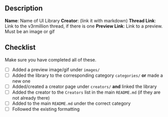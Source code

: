 ## Description
**Name**: Name of UI Library
**Creator**: (link it with markdown)
**Thread Link**: Link to the v3rmillion thread, if there is one
**Preview Link**: Link to a preview. Must be an image or gif

## Checklist
Make sure you have completed all of these.
- [ ] Added a preview image/gif under `images/`
- [ ] Added the library to the corresponding category `categories/` **or** made a new one
- [ ] Added/created a creator page under `creators/` **and** linked the library
- [ ] Added the creator to the `Creators` list in the main `README.md` (if they are not already there)
- [ ] Added to the main `README.md` under the correct category
- [ ] Followed the existing formatting
